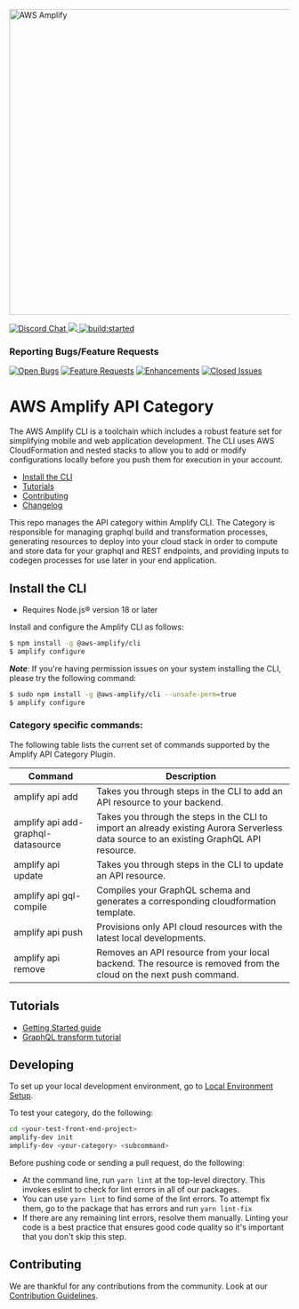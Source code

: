 <a href="https://aws-amplify.github.io/" target="_blank">
    <img src="https://s3.amazonaws.com/aws-mobile-hub-images/aws-amplify-logo.png" alt="AWS Amplify" width="550" >
</a>

<p>
  <a href="https://discord.gg/jWVbPfC" target="_blank">
    <img src="https://img.shields.io/discord/308323056592486420?logo=discord"" alt="Discord Chat" />  
  </a>
  <a href="https://www.npmjs.com/package/@aws-amplify/cli">
    <img src="https://img.shields.io/npm/v/@aws-amplify/cli.svg" />
  </a>
  <a href="https://circleci.com/gh/aws-amplify/amplify-category-api">
    <img src="https://img.shields.io/circleci/project/github/aws-amplify/amplify-category-api/main.svg" alt="build:started">
  </a>
</p>

### Reporting Bugs/Feature Requests

[![Open Bugs](https://img.shields.io/github/issues/aws-amplify/amplify-category-api/bug?color=d73a4a&label=bugs)](https://github.com/aws-amplify/amplify-category-api/issues?q=is%3Aissue+is%3Aopen+label%3Abug)
[![Feature Requests](https://img.shields.io/github/issues/aws-amplify/amplify-category-api/feature-request?color=ff9001&label=feature%20requests)](https://github.com/aws-amplify/amplify-category-api/issues?q=is%3Aissue+label%3Afeature-request+is%3Aopen)
[![Enhancements](https://img.shields.io/github/issues/aws-amplify/amplify-category-api/enhancement?color=4287f5&label=enhancement)](https://github.com/aws-amplify/amplify-category-api/issues?q=is%3Aissue+is%3Aopen+label%3Aenhancement)
[![Closed Issues](https://img.shields.io/github/issues-closed/aws-amplify/amplify-category-api?color=%2325CC00&label=issues%20closed)](https://github.com/aws-amplify/amplify-category-api/issues?q=is%3Aissue+is%3Aclosed+)

# AWS Amplify API Category

The AWS Amplify CLI is a toolchain which includes a robust feature set for simplifying mobile and web application development. The CLI uses AWS CloudFormation and nested stacks to allow you to add or modify configurations locally before you push them for execution in your account.

- [Install the CLI](#install-the-cli)
- [Tutorials](#tutorials)
- [Contributing](#contributing)
- [Changelog](https://github.com/aws-amplify/amplify-category-api/releases/latest)

This repo manages the API category within Amplify CLI. The Category is responsible for managing graphql build and transformation processes, generating resources to deploy into your cloud stack in order to compute and store data for your graphql and REST endpoints, and providing inputs to codegen processes for use later in your end application.

## Install the CLI

- Requires Node.js® version 18 or later

Install and configure the Amplify CLI as follows:

```bash
$ npm install -g @aws-amplify/cli
$ amplify configure
```

**_Note_**: If you're having permission issues on your system installing the CLI, please try the following command:

```bash
$ sudo npm install -g @aws-amplify/cli --unsafe-perm=true
$ amplify configure
```

### Category specific commands:

The following table lists the current set of commands supported by the Amplify API Category Plugin.

| Command                            | Description                                                                                                                             |
| ---------------------------------- | --------------------------------------------------------------------------------------------------------------------------------------- |
| amplify api add                    | Takes you through steps in the CLI to add an API resource to your backend.                                                              |
| amplify api add-graphql-datasource | Takes you through the steps in the CLI to import an already existing Aurora Serverless data source to an existing GraphQL API resource. |
| amplify api update                 | Takes you through steps in the CLI to update an API resource.                                                                           |
| amplify api gql-compile            | Compiles your GraphQL schema and generates a corresponding cloudformation template.                                                     |
| amplify api push                   | Provisions only API cloud resources with the latest local developments.                                                                 |
| amplify api remove                 | Removes an API resource from your local backend. The resource is removed from the cloud on the next push command.                       |

## Tutorials

- [Getting Started guide](https://docs.amplify.aws/start)
- [GraphQL transform tutorial](https://docs.amplify.aws/cli/graphql-transformer/overview)

## Developing

To set up your local development environment, go to [Local Environment Setup](https://github.com/aws-amplify/amplify-category-api/blob/main/CONTRIBUTING.md#local-environment-setup).

To test your category, do the following:

```sh
cd <your-test-front-end-project>
amplify-dev init
amplify-dev <your-category> <subcommand>
```

Before pushing code or sending a pull request, do the following:

- At the command line, run `yarn lint` at the top-level directory. This invokes eslint to check for lint errors in all of our packages.
- You can use `yarn lint` to find some of the lint errors. To attempt fix them, go to the package that has errors and run `yarn lint-fix`
- If there are any remaining lint errors, resolve them manually. Linting your code is a best practice that ensures good code quality so it's important that you don't skip this step.

## Contributing

We are thankful for any contributions from the community. Look at our [Contribution Guidelines](https://github.com/aws-amplify/amplify-category-api/blob/main/CONTRIBUTING.md).
